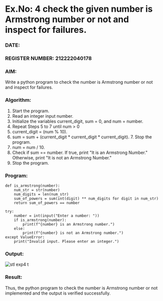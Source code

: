 # Ex.No: 4 check the given number is Armstrong number or not and inspect for failures.
### DATE:                                                                            
### REGISTER NUMBER: 212222040178
### AIM: 
Write a python program to check the number is Armstrong number or not and inspect for failures.

### Algorithm:
1.  Start the program.
2.	Read an integer input number.
3.	Initialize the variables current_digit, sum = 0, and num = number.
4.	Repeat Steps 5 to 7 until num > 0
5.	current_digit = (num % 10).
6.	sum = sum + (current_digit * current_digit * current_digit). 7. Stop the program.
7.	num = num / 10.
8.	Check if sum == number. If true, print "It is an Armstrong Number." Otherwise, print "It is not an Armstrong Number."
9.	Stop the program.

### Program:

```
def is_armstrong(number):
    num_str = str(number)
    num_digits = len(num_str)
    sum_of_powers = sum(int(digit) ** num_digits for digit in num_str)
    return sum_of_powers == number

try:
    number = int(input("Enter a number: "))
    if is_armstrong(number):
        print(f"{number} is an Armstrong number.")
    else:
        print(f"{number} is not an Armstrong number.")
except ValueError:
    print("Invalid input. Please enter an integer.")

```

### Output:

![stl exp4 t](https://github.com/user-attachments/assets/66a1e2cd-be98-4bbb-aaa2-5323a9720f3a)



### Result:
Thus, the python program to check the number is Armstrong number or not implemented and the output is verified successfully.


